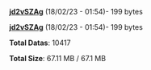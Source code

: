 [**jd2vSZAg**](/data/jd2vSZAg.txt) (18/02/23 - 01:54)- 199 bytes

[**jd2vSZAg**](/data/jd2vSZAg.txt) (18/02/23 - 01:54)- 199 bytes

**Total Datas**: 10417

**Total Size**: 67.11 MB / 67.1 MB